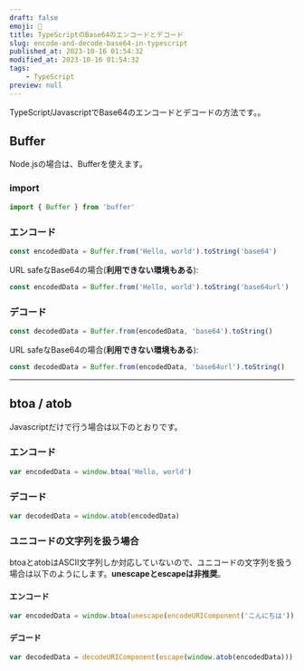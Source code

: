 ```yaml
---
draft: false
emoji: 🔄
title: TypeScriptのBase64のエンコードとデコード
slug: encode-and-decode-base64-in-typescript
published_at: 2023-10-16 01:54:32
modified_at: 2023-10-16 01:54:32
tags:
    - TypeScript
preview: null
---
```


TypeScript/JavascriptでBase64のエンコードとデコードの方法です。。

## Buffer

Node.jsの場合は、Bufferを使えます。

### import

```typescript
import { Buffer } from 'buffer'
```

### エンコード

```typescript
const encodedData = Buffer.from('Hello, world').toString('base64')
```

URL safeなBase64の場合(**利用できない環境もある**):

```typescript
const encodedData = Buffer.from('Hello, world').toString('base64url')
```

### デコード

```typescript
const decodedData = Buffer.from(encodedData, 'base64').toString()
```

URL safeなBase64の場合(**利用できない環境もある**):

```typescript
const decodedData = Buffer.from(encodedData, 'base64url').toString()
```

----------


## btoa / atob

Javascriptだけで行う場合は以下のとおりです。

### エンコード

```typescript
var encodedData = window.btoa('Hello, world')
```

### デコード

```typescript
var decodedData = window.atob(encodedData)
```

### ユニコードの文字列を扱う場合

btoaとatobはASCII文字列しか対応していないので、ユニコードの文字列を扱う場合は以下のようにします。**unescapeとescapeは非推奨**。

#### エンコード

```typescript
var encodedData = window.btoa(unescape(encodeURIComponent('こんにちは')))
```

#### デコード

```typescript
var decodedData = decodeURIComponent(escape(window.atob(encodedData)))
```
